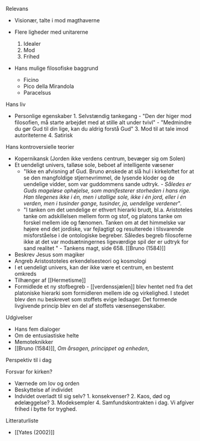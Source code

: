 
Relevans
- Visionær, talte i mod magthaverne 
- Flere ligheder med unitarerne 
     1. Idealer
     2. Mod
     3. Frihed
 
- Hans mulige filosofiske baggrund 
    - Ficino
    - Pico della Mirandola
    - Paracelsus

Hans liv
- Personlige egenskaber
         1. Selvstændig tankegang
         - "Den der higer mod filosofien, må starte arbejdet med at stille alt under tvivl"
         - "Medmindre du gør Gud til din lige, kan du aldrig forstå Gud"
         3. Mod til at tale imod autoriteterne 
         4. Satirisk 

Hans kontroversielle teorier
- Kopernikansk (Jorden ikke verdens centrum, bevæger sig om Solen)
- Et uendeligt univers, talløse sole, beboet af intelligente væsener
   -  "Ikke en afvisning af Gud. Bruno ønskede at slå hul i kirkeloftet for at se den mangfoldige stjernevrimmel, de lysende kloder og de uendelige vidder, som var guddommens sande udtryk. - *Således er Guds mageløse ophøjelse, som manifesterer storheden i hans rige. Han tilegenes ikke i én, men i utallige sole, ikke i én jord, eller i én verden, men i tusinder gange, tusinder, ja, uendelige verdener*".
   - "I tanken om det uendelige er ethvert hierarki brudt, bl.a. Aristoteles tanke om adskillelsen mellem form og stof, og platons tanke om forskel mellem ide og fænomen. Tanken om at det himmelske var højere end det jordiske, var fejlagtigt og resulterede i tilsvarende misforståelse  i de ontologiske begreber. Således begreb filosoferne ikke at det var modsætningernes ligeværdige spil der er udtryk for sand realitet " - Tankens magt, side 658. [[Bruno (1584)]]
- Beskrev Jesus som magiker
- Angreb Aristostoteles erkendelsesteori og kosmologi
- I et uendeligt univers, kan der ikke være et centrum, en bestemt omkreds
- Tilhænger af [[Hermetisme]] 
- Formidlede et ny stofbegreb - [[verdenssjælen]] blev hentet ned fra det platoniske hierarki som formidleren mellem ide og virkelighed. I stedet blev den nu beskrevet som stoffets evige ledsager. Det formende livgivende princip blev en del af stoffets væsensegenskaber.

Udgivelser
- Hans fem dialoger 
- Om de entusiastiske helte
- Memoteknikker
-  [[Bruno (1584)]], *Om årsagen, princippet og enheden*,



Perspektiv til i dag

Forsvar for kirken?
- Værnede om lov og orden
- Beskyttelse af individet 
- Indvidet overladt til sig selv?
        1. konsekvenser?
        2. Kaos, død og ødelæggelse?
        3. Modeksempler 
        4. Samfundskontrakten i dag. Vi afgiver frihed í bytte for tryghed.

Litteraturliste 
- [[Yates (2002)]]